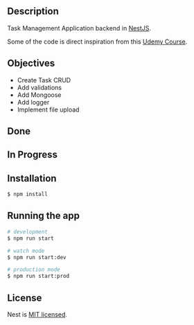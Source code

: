## Description

Task Management Application backend in [NestJS](https://github.com/nestjs/nest).

Some of the code is direct inspiration from this [Udemy Course](https://www.udemy.com/course/nestjs-zero-to-hero/).

## Objectives

- Create Task CRUD
- Add validations
- Add Mongoose
- Add logger
- Implement file upload

## Done

## In Progress

## Installation

```bash
$ npm install
```

## Running the app

```bash
# development
$ npm run start

# watch mode
$ npm run start:dev

# production mode
$ npm run start:prod
```

## License

Nest is [MIT licensed](LICENSE).
